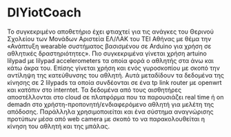 # DIYiotCoach
Το συγκεκριμένο αποθετήριο έχει φτιαχτεί για τις ανάγκες του Θερινού Σχολείου των Μονάδων Αριστεία ΕΛ/ΛΑΚ του ΤΕΙ Αθήνας με θέμα την «Ανάπτυξη wearable συστήματος βασισμένου σε  Arduino για χρήση σε αθλητικές δραστηριότητες». Πιο συγκεκριμένα γίνεται χρήση artuino lilypad με lilypad accelerometers τα οποία φορά ο αθλητής στα άνω και κάτω άκρα του. Επίσης γίνεται χρήση και ενός γυροσκοπίου με σκοπό την αντίληψη της κατεύθυνσης του αθλητή. Αυτά μεταδίδουν τα δεδομένα της κίνησης σε 2 lilypads τα οποία συνδέονται σε ένα tp link router με openwrt και κατόπιν στο interntet. Τα δεδομένα από τους αισθητήρες αποστέλλονται στο cloud σε πλατφόρμα που τα παρουσιάζει real time ή on demadn στο χρήστη-προπονητή/ενδιαφερόμενο αθλητή για μελέτη της απόδοσης. Παράλληλα χρησιμοποιείται και ένα σύστημα αναγνώρισης προτύπων μέσα από web camera με σκοπό το να παρακολουθείται η κίνηση του αθλητή και της μπάλας.

